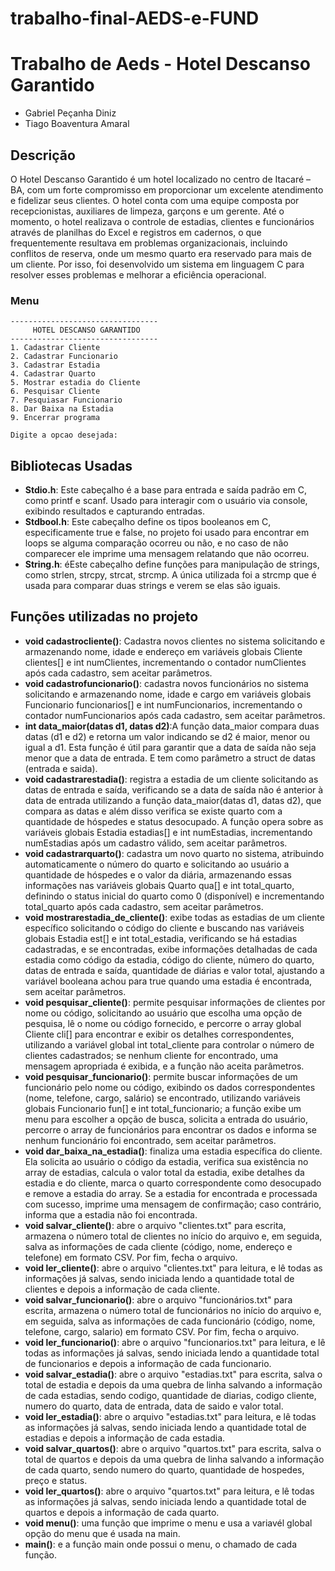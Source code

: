 # trabalho-final-AEDS-e-FUND

# Trabalho de Aeds - Hotel Descanso Garantido

* Gabriel Peçanha Diniz
* Tiago Boaventura Amaral
   
## Descrição

O Hotel Descanso Garantido é um hotel localizado no centro de Itacaré – BA, com um forte compromisso em proporcionar um excelente atendimento e fidelizar seus clientes. O hotel conta com uma equipe composta por recepcionistas, auxiliares de limpeza, garçons e um gerente. Até o momento, o hotel realizava o controle de estadias, clientes e funcionários através de planilhas do Excel e registros em cadernos, o que frequentemente resultava em problemas organizacionais, incluindo conflitos de reserva, onde um mesmo quarto era reservado para mais de um cliente. Por isso, foi desenvolvido um sistema em linguagem C para resolver esses problemas e melhorar a eficiência operacional.

### Menu

    ---------------------------------
         HOTEL DESCANSO GARANTIDO
    ---------------------------------
    1. Cadastrar Cliente
    2. Cadastrar Funcionario
    3. Cadastrar Estadia
    4. Cadastrar Quarto
    5. Mostrar estadia do Cliente
    6. Pesquisar Cliente
    7. Pesquiasar Funcionario
    8. Dar Baixa na Estadia
    9. Encerrar programa
    
    Digite a opcao desejada: 

## Bibliotecas Usadas

* **Stdio.h**: Este cabeçalho é a base para entrada e saída padrão em C, como printf e scanf. Usado para interagir com o usuário via console, exibindo resultados e capturando entradas.
* **Stdbool.h**: Este cabeçalho define os tipos booleanos em C, especificamente true e false, no projeto foi usado para encontrar em loops se alguma comparação ocorreu ou não, e no caso de não comparecer ele imprime uma mensagem relatando que não ocorreu.
* **String.h**: éEste cabeçalho define funções para manipulação de strings, como strlen, strcpy, strcat, strcmp. A única utilizada foi a strcmp que é usada para comparar duas strings e verem se elas são iguais.

## Funções utilizadas no projeto

* **void cadastrocliente()**: Cadastra novos clientes no sistema solicitando e armazenando nome, idade e endereço em variáveis globais Cliente clientes[] e int numClientes, incrementando o contador numClientes após cada cadastro, sem aceitar parâmetros.
* **void cadastrofuncionario()**: cadastra novos funcionários no sistema solicitando e armazenando nome, idade e cargo em variáveis globais Funcionario funcionarios[] e int numFuncionarios, incrementando o contador numFuncionarios após cada cadastro, sem aceitar parâmetros.
* **int data_maior(datas d1, datas d2)**:A função data_maior compara duas datas (d1 e d2) e retorna um valor indicando se d2 é maior, menor ou igual a d1. Esta função é útil para garantir que a data de saída não seja menor que a data de entrada. E tem como parâmetro a struct de datas (entrada e saida).
* **void cadastrarestadia()**: registra a estadia de um cliente solicitando as datas de entrada e saída, verificando se a data de saída não é anterior à data de entrada utilizando a função data_maior(datas d1, datas d2), que compara as datas e além disso verifica se existe quarto com a quantidade de hóspedes e status desocupado. A função opera sobre as variáveis globais Estadia estadias[] e int numEstadias, incrementando numEstadias após um cadastro válido, sem aceitar parâmetros.
* **void cadastrarquarto()**:  cadastra um novo quarto no sistema, atribuindo automaticamente o número do quarto e solicitando ao usuário a quantidade de hóspedes e o valor da diária, armazenando essas informações nas variáveis globais Quarto qua[] e int total_quarto, definindo o status inicial do quarto como 0 (disponível) e incrementando total_quarto após cada cadastro, sem aceitar parâmetros.
* **void mostrarestadia_de_cliente()**:  exibe todas as estadias de um cliente específico solicitando o código do cliente e buscando nas variáveis globais Estadia est[] e int total_estadia, verificando se há estadias cadastradas, e se encontradas, exibe informações detalhadas de cada estadia como código da estadia, código do cliente, número do quarto, datas de entrada e saída, quantidade de diárias e valor total, ajustando a variável booleana achou para true quando uma estadia é encontrada, sem aceitar parâmetros.
* **void pesquisar_cliente()**: permite pesquisar informações de clientes por nome ou código, solicitando ao usuário que escolha uma opção de pesquisa, lê o nome ou código fornecido, e percorre o array global Cliente cli[] para encontrar e exibir os detalhes correspondentes, utilizando a variável global int total_cliente para controlar o número de clientes cadastrados; se nenhum cliente for encontrado, uma mensagem apropriada é exibida, e a função não aceita parâmetros.
* **void pesquisar_funcionario()**: permite buscar informações de um funcionário pelo nome ou código, exibindo os dados correspondentes (nome, telefone, cargo, salário) se encontrado, utilizando variáveis globais Funcionario fun[] e int total_funcionario; a função exibe um menu para escolher a opção de busca, solicita a entrada do usuário, percorre o array de funcionários para encontrar os dados e informa se nenhum funcionário foi encontrado, sem aceitar parâmetros.
* **void dar_baixa_na_estadia()**:  finaliza uma estadia específica do cliente. Ela solicita ao usuário o código da estadia, verifica sua existência no array de estadias, calcula o valor total da estadia, exibe detalhes da estadia e do cliente, marca o quarto correspondente como desocupado e remove a estadia do array. Se a estadia for encontrada e processada com sucesso, imprime uma mensagem de confirmação; caso contrário, informa que a estadia não foi encontrada.
* **void salvar_cliente()**: abre o arquivo "clientes.txt" para escrita, armazena o número total de clientes no início do arquivo e, em seguida, salva as informações de cada cliente (código, nome, endereço e telefone) em formato CSV. Por fim, fecha o arquivo.
* **void ler_cliente()**:  abre o arquivo "clientes.txt" para leitura, e lê todas as informações já salvas, sendo iniciada lendo a quantidade total de clientes e depois a informação de cada cliente.
* **void salvar_funcionario()**: abre o arquivo "funcionários.txt" para escrita, armazena o número total de funcionários no início do arquivo e, em seguida, salva as informações de cada funcionário (código, nome, telefone, cargo, salario) em formato CSV. Por fim, fecha o arquivo.
* **void ler_funcionario()**: abre o arquivo "funcionarios.txt" para leitura, e lê todas as informações já salvas, sendo iniciada lendo a quantidade total de funcionarios e depois a informação de cada funcionario.
* **void salvar_estadia()**: abre o arquivo "estadias.txt" para escrita, salva o total de estadia e depois da uma quebra de linha salvando a informação de cada estadias, sendo codigo, quantidade de diarias, codigo cliente, numero do quarto, data de entrada, data de saido e valor total.
* **void ler_estadia()**: abre o arquivo "estadias.txt" para leitura, e lê todas as informações já salvas, sendo iniciada lendo a quantidade total de estadias e depois a informação de cada estadia.
* **void salvar_quartos()**: abre o arquivo "quartos.txt" para escrita, salva o total de quartos e depois da uma quebra de linha salvando a informação de cada quarto, sendo numero do quarto, quantidade de hospedes, preço e status.
* **void ler_quartos()**: abre o arquivo "quartos.txt" para leitura, e lê todas as informações já salvas, sendo iniciada lendo a quantidade total de quartos e depois a informação de cada quarto.
* **void menu()**: uma função que imprime o menu e usa a variavél global opção do menu que é usada na main.
* **main()**: e a função main onde possui o menu, o chamado de cada função.
